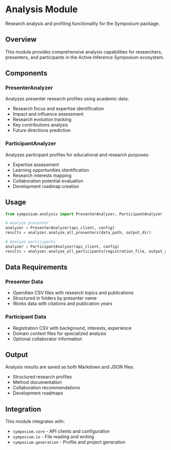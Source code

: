 # Analysis Module

Research analysis and profiling functionality for the Symposium package.

## Overview

This module provides comprehensive analysis capabilities for researchers, presenters, and participants in the Active Inference Symposium ecosystem.

## Components

### PresenterAnalyzer
Analyzes presenter research profiles using academic data:
- Research focus and expertise identification
- Impact and influence assessment
- Research evolution tracking
- Key contributions analysis
- Future directions prediction

### ParticipantAnalyzer
Analyzes participant profiles for educational and research purposes:
- Expertise assessment
- Learning opportunities identification
- Research interests mapping
- Collaboration potential evaluation
- Development roadmap creation

## Usage

```python
from symposium.analysis import PresenterAnalyzer, ParticipantAnalyzer

# Analyze presenter
analyzer = PresenterAnalyzer(api_client, config)
results = analyzer.analyze_all_presenters(data_path, output_dir)

# Analyze participants
analyzer = ParticipantAnalyzer(api_client, config)
results = analyzer.analyze_all_participants(registration_file, output_dir)
```

## Data Requirements

### Presenter Data
- OpenAlex CSV files with research topics and publications
- Structured in folders by presenter name
- Works data with citations and publication years

### Participant Data
- Registration CSV with background, interests, experience
- Domain context files for specialized analysis
- Optional collaborator information

## Output

Analysis results are saved as both Markdown and JSON files:
- Structured research profiles
- Method documentation
- Collaboration recommendations
- Development roadmaps

## Integration

This module integrates with:
- `symposium.core` - API clients and configuration
- `symposium.io` - File reading and writing
- `symposium.generation` - Profile and project generation
